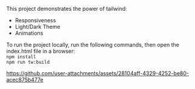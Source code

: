 This project demonstrates the power of tailwind:
- Responsiveness
- Light/Dark Theme
- Animations

To run the project locally, run the following commands, then open the index.html file in a browser:  
`npm install`  
`npm run tw:build`  


https://github.com/user-attachments/assets/28104aff-4329-4252-be80-acec875b477e

